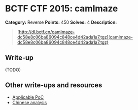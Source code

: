 # BCTF CTF 2015: camlmaze

**Category:** Reverse
**Points:** 450
**Solves:** 4
**Description:** 

> [http://dl.bctf.cn/camlmaze-dc58e8c06ba86094c848ce4d42ada1a7.tgz](camlmaze-dc58e8c06ba86094c848ce4d42ada1a7.tgz)

## Write-up

(TODO)

## Other write-ups and resources

* [Applicable PoC](https://github.com/MaskRay/BCTF2015-CamlMaze/blob/master/poc.rb)
* [Chinese analysis](http://maskray.me/blog/2015-03-23-bctf-2015-camlmaze)